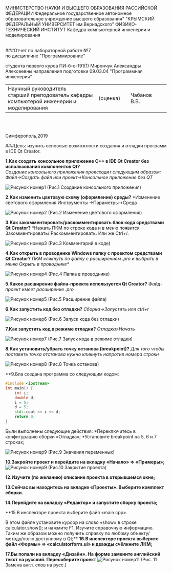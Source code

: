 МИНИСТЕРСТВО НАУКИ И ВЫСШЕГО ОБРАЗОВАНИЯ РАССИЙСКОЙ ФЕДЕРАЦИИ
Федеральное государственное автономное образовательное учреждение высшего образования"
"КРЫМСКИЙ ФЕДЕРАЛЬНЫЙ УНИВЕРСИТЕТ им.Вернадского"
ФИЗИКО-ТЕХНИЧЕСКИЙ ИНСТИТУТ 
Кафедра компьютерной инженерии и моделирования
<br/><br/>

###Отчет по лабораторной работе №7<br/> по дисциплине "Программироание"
<br/>

студента первого курса ПИ-б-о-191(1)
Мирончук Александры Алексеевны
направления подготовки 09.03.04 "Программная инженерия"
<br/>

<table>
<tr><td>Научный руководитель<br/>старший преподователь кафедры<br/>компьютерой инженерии и моделирования<br/>
<td/>(оценка)<td/>
<td/>Чабанов В.В.<td/>
</tr>
</table>
<br/><br/>

Симферополь,2019


###Цель: изучить основные возможности создания и отладки программ в IDE Qt Creator.

**1.Как создать консольное приложение С++ в IDE Qt Creator без использования компонентов Qt?<br/>**
*Создание консольного приложения происходит следующим образом: Файл->Создать файл или проект->Консольное приложение без QT*

![Рисунок номер1](https://github.com/Sasha1214/Practic/blob/master/scr-7/H5gLXWHvjRs.jpg?raw=true)
(Рис.1 Создание консольного приложения)

**2.Как изменить цветовую схему (оформление) среды?**
*Изменение светового оформления Инструменты ->Параметры->Среда 

![Рисунок номер2](https://github.com/Sasha1214/Practic/blob/master/scr-7/zoLWQzWfePo.jpg?raw=true)
(Рис.2 Изменение цветового оформления)

**3.Как закомментировать/раскомментировать блок кода средствами Qt Creator?**
*Нажать ПКМ по строке кода и в меню появится Закомментировать/ Раскомментировать. Или же Ctrl+/.

![Рисунок номер3](https://github.com/Sasha1214/Practic/blob/master/scr-7/-rT8zQ439Gc.jpg?raw=true)
(Рис.3 Комментарий в коде)


**4.Как открыть в проводнике Windows папку с проектом средствами Qt Creator?**
*ПКМ кликнуть по файлу с расширением .pro и выбрать в меню Окрыть в проводнике**

![Рисунок номер4](https://github.com/Sasha1214/Practic/blob/master/scr-7/JhRR8Bw5vm8.jpg?raw=true)
(Рис.4 Папка в проводнике)

**5.Какое расширение файла-проекта используется Qt Creator?**
*Файд-проект имеет расширение .pro*

![Рисунок номер5](https://github.com/Sasha1214/Practic/blob/master/scr-7/W-FBvzTUg5M.jpg?raw=true)
(Рис.5 Расширение файла)


**6.Как запустить код без отладки?**
*Сборка->Запустить или ctrl+r*

![Рисунок номер6](https://github.com/Sasha1214/Practic/blob/master/scr-7/qNlXvvGBptg.jpg?raw=true)
(Рис.6 Запуск кода без отладки)

**7.Как запустить код в режиме отладки?**
*Отладка>Начать*

![Рисунок номер7](https://github.com/Sasha1214/Practic/blob/master/scr-7/v9oDx6DJqhg.jpg?raw=true)
(Рис.7 Запуск кода в режиме отладки)

**8.Как установить/убрать точку останова (breakpoint)?**
*Для того чтобы поставить точка отстанова нужно кликнуть напротив номера строки*

![Рисунок номер8](https://github.com/Sasha1214/Practic/blob/master/scr-7/NSCusDYZidY.jpg?raw=true)
(Рис.8 Точка останова)

**9.Бла создана программа со следующим кодом:
```cpp
#include <iostream>
int main() {
    int i;
    double d;
    i = 5;
    d = 5;
    std::cout << i << d;
    return 0;
}
```
Были выполнены следующие действия:
*Переключитесь в конфигурацию сборки «Отладка»;
*Установите breakpoint на 5, 6 и 7 строках;

![Рисунок номер9](https://github.com/Sasha1214/Practic/blob/master/scr-7/q9jcJF2IrlY.jpg?raw=true)
(Рис.9 Значения переменных)


**10.Закройте проект и перейдите на вкладку «Начало» => «Примеры»;**
![Рисунок номер9](https://github.com/Sasha1214/Practic/blob/master/scr-7/yBMyLATwd24.jpg?raw=true)
(Рис.10 Закрытие проекта)

**12.Изучите (по желанию) описание проекта в открывшемся окне;**

**13.Сейчас вы находитесь на вкладке «Проекты». Выберите комплект сборки.**

**14.Перейдите на вкладку «Редактор» и запустите сборку проекта;**

**15.В инспекторе проекта выберите файл «main.cpp».

В этом файле установите курсор на слово «show» в строке calculator.show(); и нажмите F1.
Изучите справочную информацию. Таким же образом можно получить справку по любому объекту/методу/полю доступному в Qt;**
**16.В инспекторе проекта выберите файл «Формы» => «calculatorform.ui» и дважды счёлкните ЛКМ;**

**17.Вы попали на вкладку «Дизайн». На форме замените английский текст на русский. Пересоберите проект**
![Рисунок номер11](https://github.com/Sasha1214/Practic/blob/master/scr-7/1SoG5zcF0tU.jpg?raw=true)
(Рис. 11 Замена англ. слов на русс.)
